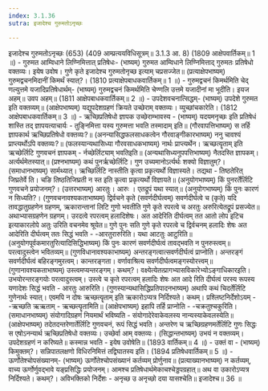 ```yaml
---
index: 3.1.36
sutra: इजादेश्च गुरुमतोऽनृच्छः

---
```

इजादेश्च गुरुमतोऽनृच्छः (653) (409 आम्प्रत्ययविधिसूत्रम्॥ 3.1.3 आ. 8) (1809 आक्षेपवार्तिकम्॥ 1 ॥) - गुरुमत आम्विधाने लिण्निमित्तात् प्रतिषेधः- (भाष्यम्) गुरुमत आम्विधाने लिण्निमित्ताद् गुरुमतः प्रतिषेधो वक्तव्यः। इयेष उवोष। गुणे कृते इजादेश्च गुरुमतोनृच्छ इत्याम् चप्रसज्जेत॥ (प्रत्याक्षेपभाष्यम्) गुरुमद्वचनमिदानीं किमर्थं स्यात्?। (1810 प्रत्याक्षेपबाधकवार्तिकम्॥ 1 ॥) - गुरुमद्वचनं किमर्थमिति चेद् णल्युत्तमे यजादिप्रतिषेधार्थम्- (भाष्यम्) गुरुमद्वचनं किमर्थमिति चेण्णलि उत्तमे यजादीनां मा भूदीति। इयज अहम्॥ उवप अहम्॥ (1811 आक्षेपबाधकवार्तिकम्॥ 2 ॥) - उपदेशवचनात्सिद्धम्- (भाष्यम्) उपदेशे गुरुमत इति वक्तव्यम्॥ (आक्षेपभाष्यम्) यद्युपदेशग्रहणं क्रियते उच्छेराम् वक्तव्यः। व्युच्छांचकारेति। (1812 आक्षेपबाधकवार्तिकम्॥ 3 ॥) - ऋच्छिप्रतिषेधो ज्ञापक उच्छेराम्भावस्य - (भाष्यम्) यदयमनृच्छः इति प्रतिषेधं शास्ति तद् ज्ञापयत्याचार्यः  -  तुङि्नमित्ता यस्य गुरुमत्ता भवति तस्मादाम् इति॥ (गौरवापत्तिभाष्यम्) स तर्हि ज्ञापकार्थ ऋच्छिप्रतिषेधो वक्तव्यः?॥ (अनन्यासिद्धफलसाधकत्वेन गौरवाङ्गीकारभाष्यम्) ननु चावश्यं प्राप्त्यर्थोऽपि वक्तव्यः?॥ (फलस्यान्यथासिध्या गौरवसाधकभाष्यम्) नार्थः प्राप्त्यर्थेन। ऋच्छत्यॄताम् इति ऋच्छेर्लिटि गुणवचनं ज्ञापकम्  -  र्नच्छेर्लिट्याम् भवतिइति॥ (अन्यथासिध्यनुपपत्तिभाष्यम्) नैतदस्ति ज्ञापकम्। अर्त्यर्थमेतस्यात्॥ (प्रश्नभाष्यम्) कथं पुनर्ऋच्छेर्लिटि। गुण उच्यमानोऽर्त्यर्थः शक्यो विज्ञातुम्?। (समाधानभाष्यम्) सार्मथ्यात्। ऋच्छिर्लिटि नास्तीति कृत्वा प्रकृत्यर्थो विज्ञास्यते। तद्यथा  -  तिष्ठतेरित् जिघ्रतेर्वे ति। चङि तिष्ठतिजिघ्रती न स्त इति कृत्वा प्रकृत्यर्थो विज्ञायते॥ (अनुयोगभाष्यम्) किं पुनरर्तेर्लिटि गुणवचने प्रयोजनम्?। (उत्तरभाष्यम्) आरतुः। आरुः । एतद्रूपं यथा स्यात्॥ (अनुयोगभाष्यम्) किं पुनः कारणं न सिध्यति?। (गुणवचनावश्यकताभाष्यम्) द्विर्वचने कृते (सवर्णदीर्घत्वम्) सवर्णदीर्घत्वे च (कृते) यदि तावद्धातुग्रहणेन ग्रहणम्, ऋकारान्तानां लिटि गुणो भवतीति गुणे कृते रपरत्वे च अरतुः अरुरित्येतद्रूपं प्रसज्येत॥ अथाभ्यासग्रहणेन ग्रहणम्। उरदत्वे रपरत्वम् हलादिशेषः। अत आदेरिति दीर्घत्वम् तत आतो लोप इटिच इत्याकारलोपे अतुः उरिति वचनमेव श्रूयेत॥ गुणे पुनः सति गुणे कृते रपरत्वे च द्विर्वचनम् हलादिः शेषः अत आदेरिति दीर्घत्वम् ततः सिद्धं भवति  -  -आरतुरारुरिति। यथा आटतुः आटुरिति॥ (अनुयोगपूर्वकमारतुरित्यादिसिद्धिभाष्यम्) किं पुनः कारणं सवर्णदीर्घत्वं तावद्भवति न पुनरुस्त्वम्॥ परत्वादुस्त्वेन भवितव्यम्॥ (गुणविधानावश्यकाभाष्यम्) अन्तरङ्गत्वात्सवर्णदीर्घत्वं प्राप्नोति। अन्तरङ्गं सवर्णदीर्घत्वं बहिरङ्गमुरत्वम्। कान्तरङ्गता। वर्णावाश्रित्य सवर्णदीर्घत्वमङ्गस्योरत्त्वम्॥ (गुणानावश्यकताभाष्यम्) उस्त्वमप्यन्तरङ्गम्। कथम्?। वक्ष्येत्येतत्प्रागभ्यासविकारेभ्योऽङ्गाधिकारइति। उभयोरन्तरङ्गयोः परत्वादुस्त्वम्। उस्त्वे च कृते रपरत्वम् हलादिः शेषः अत आदे रिति दीर्घत्वं परस्य रूपस्य यणादेशः सिद्धं भवति  -  आरतुः आरुरिति। (गुणस्यान्यथासिद्धिप्रतिपादनभाष्यम्) अथापि कथं चिदर्तेर्लिटि गुणेनार्थः स्यात्। एवमपि न दोषः ऋच्छत्यॄताम् इति ऋकारोऽप्यत्र निर्दिश्यते। कथम्। प्रश्लिष्टनिर्देशोऽयम्  -  -ऋच्छति ऋऋताम्  -  ऋच्छत्यॄतामिति॥ (आक्षेपभाष्यम्) इहापि तर्हि प्राप्नोति  -  -चक्रतुश्चकुरिति। (समाधानभाष्यम्) संयोगादिग्रहणं नियमार्थं भविष्यति  -  संयोगादेरेवाकेवलस्य नान्यस्याकेवलस्येति॥ (आक्षेपभाष्यम्) तदेतदन्तरेणार्तेर्लिटि गुणवचनं, रूपं सिद्धं भवति। अन्तरेण च ऋच्छिग्रहणमर्तेर्लिटि गुणः सिद्धः स एषोऽनन्यार्थ ऋच्छिप्रतिषेधो वक्तव्यः। उच्छेर्वा आम् वक्तव्यः। (सिद्धान्तभाष्यम्) उभयं न वक्तव्यम्। उपदेशग्रहणं न करिष्यते॥ कस्मान्न भवति  -  इयेष उवोषेति॥ (1893 वार्तिकम्॥ 4 ॥) - उक्तं वा - (भाष्यम्) किमुक्तम्?। सन्निपातलक्षणो विधिरनिमित्तं तद्विघातस्य इति। (1894 प्रतिषेधवार्तिकम्॥ 5 ॥) - ऊर्णोतेश्चोपसंख्यानम्- (भाष्यम्) ऊर्णोतेश्चोपसंख्यानं कर्तव्यम् प्रोर्णुनाव॥ (प्रत्याख्यानभाष्यम्) न कर्तव्यम्, वाच्य ऊर्णोर्णुवद्भावे यङ्प्रसिद्धिः प्रयोजनम्। आमश्च प्रतिषेधार्थमेकाचश्चेड्डपग्रहात्॥ अथ वा उकारोऽप्यत्र निर्दिश्यते। कथम्?। अविभक्तिको निर्देशः  -  अनृच्छ उ अनृच्छो दया यासश्चेति॥ इजादेश्च॥ 36 ॥